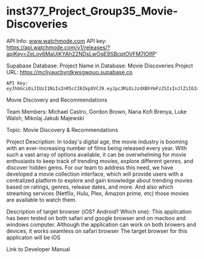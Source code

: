 # inst377_Project_Group35_Movie-Discoveries

API Info: www.watchmode.com
API key: https://api.watchmode.com/v1/releases/?apiKey=ZeLov6MaUiKYAh22NDsLwOqE9SBcptOVFM7lOlfP'

Supabase Database:
    Project Name in Database: Movie Discoveries
    Project URL: https://mcljyaucbvrdkwsgwpuo.supabase.co

    API Key: eyJhbGciOiJIUzI1NiIsInR5cCI6IkpXVCJ9.eyJpc3MiOiJzdXBhYmFzZSIsInJlZiI6Im1jbGp5YXVjYnZyZGt3c2d3cHVvIiwicm9sZSI6ImFub24iLCJpYXQiOjE3MTU4OTg2MzYsImV4cCI6MjAzMTQ3NDYzNn0.Nz6l90Pd_AQm7E_LeaS7uPtR3FHpoFESGiWdRFQsmtw





Movie Discovery and Recommendations

Team Members: Michael Castro, Gordon Brown, Nana Kofi Brenya, Luke Walsh, Mikolaj Jakub Majewski

Topic: Movie Discovery & Recommendations

Project Description:
    In today's digital age, the movie industry is booming with an ever-increasing number of films being released every year. With such a vast array of options available, it can be overwhelming for movie enthusiasts to keep track of trending movies, explore different genres, and discover hidden gems. For our team to address this need, we have developed a movie collection interface, which will provide users with a centralized platform to explore and gain knowledge about trending movies based on ratings, genres, release dates, and more. And also which streaming services (Netflix, Hulu, Plex, Amazon prime, etc) those movies are available to watch them.

Description of target browser (iOS? Android? Which one): This application has been tested on both safari and google browser and on macboo and windows computer. Although the application can work on both browers and devices, it works seamless on safari browser
The target browser for this applicaton will be iOS

Link to Developer Manual
